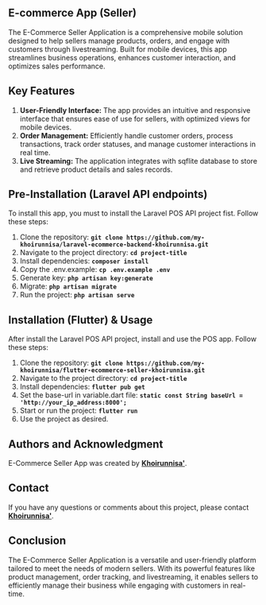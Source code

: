 ## **E-commerce App (Seller)**

The E-Commerce Seller Application is a comprehensive mobile solution designed to help sellers manage products, orders, and engage with customers through livestreaming. Built for mobile devices, this app streamlines business operations, enhances customer interaction, and optimizes sales performance.

## **Key Features**

1. **User-Friendly Interface:** The app provides an intuitive and responsive interface that ensures ease of use for sellers, with optimized views for mobile devices.
2. **Order Management:** Efficiently handle customer orders, process transactions, track order statuses, and manage customer interactions in real time.
3. **Live Streaming:** The application integrates with sqflite database to store and retrieve product details and sales records.

## **Pre-Installation (Laravel API endpoints)**

To install this app, you must to install the Laravel POS API project fist. Follow these steps:

1. Clone the repository: **`git clone https://github.com/my-khoirunnisa/laravel-ecommerce-backend-khoirunnisa.git`**
2. Navigate to the project directory: **`cd project-title`**
3. Install dependencies: **`composer install`**
4. Copy the .env.example: **`cp .env.example .env`**
5. Generate key: **`php artisan key:generate`**
6. Migrate: **`php artisan migrate`**
7. Run the project: **`php artisan serve`**

## **Installation (Flutter) & Usage**

After install the Laravel POS API project, install and use the POS app. Follow these steps:

1. Clone the repository: **`git clone https://github.com/my-khoirunnisa/flutter-ecommerce-seller-khoirunnisa.git`**
2. Navigate to the project directory: **`cd project-title`**
3. Install dependencies: **`flutter pub get`**
4. Set the base-url in variable.dart file: **`static const String baseUrl = 'http://your_ip_address:8000';`**
5. Start or run the project: **`flutter run`**
6. Use the project as desired.

## **Authors and Acknowledgment**

E-Commerce Seller App was created by **[Khoirunnisa'](https://github.com/my-khoirunnisa)**.

## **Contact**

If you have any questions or comments about this project, please contact **[Khoirunnisa'](work.khoirunnisa@gmail.com)**.

## **Conclusion**

The E-Commerce Seller Application is a versatile and user-friendly platform tailored to meet the needs of modern sellers. With its powerful features like product management, order tracking, and livestreaming, it enables sellers to efficiently manage their business while engaging with customers in real-time.
